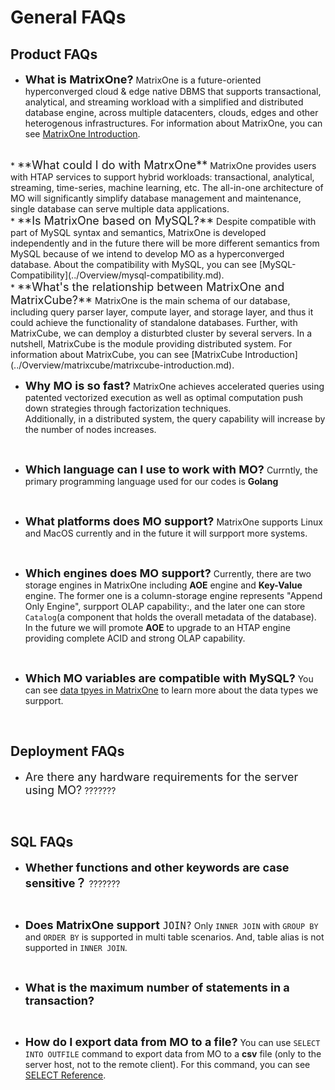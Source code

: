 # **General FAQs**

## **Product FAQs**

* <font size=4>**What is MatrixOne?**</font>
  MatrixOne is a future-oriented hyperconverged cloud & edge native DBMS that supports transactional, analytical, and streaming workload with a simplified and distributed database engine, across multiple datacenters, clouds, edges and other heterogenous infrastructures.
  For information about MatrixOne, you can see [MatrixOne Introduction](../Overview/matrixone-introduction.md).
<br>
* <font size=4>**What could I do with MatrxOne**</font>
  MatrixOne provides users with HTAP services to support hybrid workloads: transactional, analytical, streaming, time-series, machine learning, etc. The all-in-one architecture of MO will significantly simplify database management and maintenance, single database can serve multiple data applications.  
<br>
* <font size=4>**Is MatrixOne based on MySQL?**</font>
  Despite compatible with part of MySQL syntax and semantics, MatrixOne is developed independently and in the future there will be more different semantics from MySQL because of we intend to develop MO as a hyperconverged database.  
  About the compatibility with MySQL, you can see [MySQL-Compatibility](../Overview/mysql-compatibility.md).
<br>
* <font size=4>**What's the relationship between MatrixOne and MatrixCube?**</font>
  MatrixOne is the main schema of our database, including query parser layer, compute layer, and storage layer, and thus it could achieve the functionality of standalone databases. Further, with MatrixCube, we can demploy a disturbted cluster by several servers. In a nutshell, MatrixCube is the module providing distributed system.  
  For information about MatrixCube, you can see [MatrixCube Introduction](../Overview/matrixcube/matrixcube-introduction.md).
<br>

* <font size=4>**Why MO is so fast?**</font>
  MatrixOne achieves accelerated queries using patented vectorized execution as well as optimal computation push down strategies through factorization techniques.  
  Additionally, in a distributed system, the query capability will increase by the number of nodes increases.
<br>

* <font size=4>**Which language can I use to work with MO?**</font>
  Currntly, the primary programming language used for our codes is **Golang**
<br>

* <font size=4>**What platforms does MO support?**</font>
  MatrixOne supports Linux and MacOS currently and in the future it will surpport more systems.
<br>

* <font size=4>**Which engines does MO support?**</font>
  Currently, there are two storage engines in MatrixOne including **AOE** engine and **Key-Value** engine. The former one is a column-storage engine represents "Append Only Engine", surpport OLAP capability:, and the later one can store `Catalog`(a component that holds the overall metadata of the database).  
  In the future we will promote **AOE** to upgrade to an HTAP engine providing complete ACID and strong OLAP capability.
<br>

* <font size=4>**Which MO variables are compatible with MySQL?**</font>
  You can see [data tpyes in MatrixOne](../Reference/SQL-Reference/data-types.md) to learn more about the data types we surpport.
<br>

## **Deployment FAQs**
* <font size=4>Are there any hardware requirements for the server using MO?</font>
???????
<br>

## **SQL FAQs**

* <font size=4>**Whether functions and other keywords are case sensitive？**</font>
???????
<br>

* <font size=4>**Does MatrixOne support** `JOIN?`</font>
  Only `INNER JOIN` with `GROUP BY` and `ORDER BY` is supported in multi table scenarios. And, table alias is not supported in `INNER JOIN`.
<br>

* <font size=4>**What is the maximum number of statements in a transaction?**</font>
<br>

* <font size=4>**How do I export data from MO to a file?**</font>
  You can use `SELECT INTO OUTFILE` command to export data from MO to a **csv** file (only to the server host, not to the remote client).
  For this command, you can see [SELECT Reference](../Reference/SQL-Reference/Data-Manipulation-Statements/select.md).  
